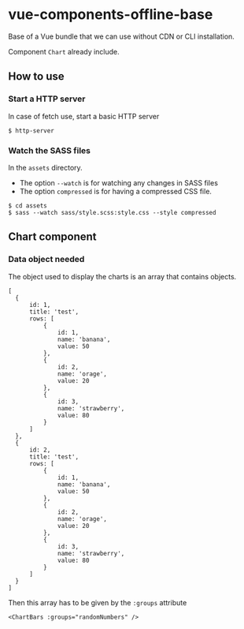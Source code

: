 # vue-components-offline-base
Base of a Vue bundle that we can use without CDN or CLI installation.

Component `Chart` already include.

## How to use

### Start a HTTP server

In case of fetch use, start a basic HTTP server

`$ http-server`

### Watch the SASS files

In the `assets` directory.
* The option `--watch` is for watching any changes in SASS files
* The option `compressed` is for having a compressed CSS file.

```
$ cd assets
$ sass --watch sass/style.scss:style.css --style compressed
```

## Chart component

### Data object needed

The object used to display the charts is an array that contains objects.
```
[
  {
      id: 1,
      title: 'test',
      rows: [
          {
              id: 1,
              name: 'banana',
              value: 50
          },
          {
              id: 2,
              name: 'orage',
              value: 20
          },
          {
              id: 3,
              name: 'strawberry',
              value: 80
          }
      ]
  },
  {
      id: 2,
      title: 'test',
      rows: [
          {
              id: 1,
              name: 'banana',
              value: 50
          },
          {
              id: 2,
              name: 'orage',
              value: 20
          },
          {
              id: 3,
              name: 'strawberry',
              value: 80
          }
      ]
  }
]
```

Then this array has to be given by the `:groups` attribute

`<ChartBars :groups="randomNumbers" />`
